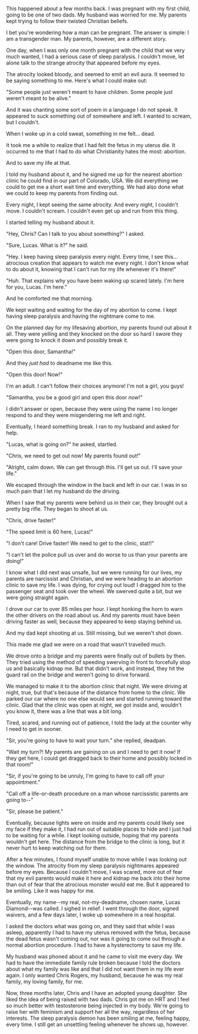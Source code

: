 This happened about a few months back. I was pregnant with my first child, going to be one of two dads. My husband was worried for me. My parents kept trying to follow their twisted Christian beliefs.

I bet you're wondering how a man can be pregnant. The answer is simple: I am a transgender man. My parents, however, are a different story.

One day, when I was only one month pregnant with the child that we very much wanted, I had a serious case of sleep paralysis. I couldn't move, let alone talk to the strange atrocity that appeared before my eyes.

The atrocity looked bloody, and seemed to emit an evil aura. It seemed to be saying something to me. Here's what I could make out:

"Some people just weren't meant to have children. Some people just weren't meant to be alive."

And it was chanting some sort of poem in a language I do not speak. It appeared to suck something out of somewhere and left. I wanted to scream, but I couldn't.

When I woke up in a cold sweat, something in me felt... dead.

It took me a while to realize that I had felt the fetus in my uterus die. It occurred to me that I had to do what Christianity hates the most: abortion.

And to save my life at that.

I told my husband about it, and he signed me up for the nearest abortion clinic he could find in our part of Colorado, USA. We did everything we could to get me a short wait time and everything. We had also done what we could to keep my parents from finding out.

Every night, I kept seeing the same atrocity. And every night, I couldn't move. I couldn't scream. I couldn't even get up and run from this thing.

I started telling my husband about it.

"Hey, Chris? Can I talk to you about something?" I asked.

"Sure, Lucas. What is it?" he said.

"Hey. I keep having sleep paralysis every night. Every time, I see this... atrocious creation that appears to watch me every night. I don't know what to do about it, knowing that I can't run for my life whenever it's there!"

"Huh. That explains why you have been waking up scared lately. I'm here for you, Lucas. I'm here."

And he comforted me that morning.

We kept waiting and waiting for the day of my abortion to come. I kept having sleep paralysis and having the nightmare come to me.

On the planned day for my lifesaving abortion, my parents found out about it all. They were yelling and they knocked on the door so hard I swore they were going to knock it down and possibly break it.

"Open this door, Samantha!"

And they *just had* to deadname me like this.

"Open this door! Now!"

I'm an adult. I can't follow their choices anymore! I'm not a girl, you guys!

"Samantha, you be a good girl and open this door *now*!"

I didn't answer or open, because they were using the name I no longer respond to and they were misgendering me left and right.

Eventually, I heard something break. I ran to my husband and asked for help.

"Lucas, what is going on?" he asked, startled.

"Chris, we need to get out now! My parents found out!"

"Alright, calm down. We can get through this. I'll get us out. I'll save your life."

We escaped through the window in the back and left in our car. I was in so much pain that I let my husband do the driving.

When I saw that my parents were behind us in their car, they brought out a pretty big rifle. They began to shoot at us.

"Chris, drive faster!"

"The speed limit is 60 here, Lucas!"

"I don't care! Drive faster! We need to get to the clinic, stat!!"

"I can't let the police pull us over and do worse to us than your parents are doing!"

I know what I did next was unsafe, but we were running for our lives, my parents are narcissist and Christian, and we were heading to an abortion clinic to save my life. I was dying, for crying out loud! I dragged him to the passenger seat and took over the wheel. We swerved quite a bit, but we were going straight again.

I drove our car to over 85 miles per hour. I kept honking the horn to warn the other drivers on the road about us. And my parents must have been driving faster as well, because they appeared to keep staying behind us.

And my dad kept shooting at us. Still missing, but we weren't shot down.

This made me glad we were on a road that wasn't travelled much.

We drove onto a bridge and my parents were finally out of bullets by then. They tried using the method of speeding swerving in front to forcefully stop us and basically kidnap me. But that didn't work, and instead, they hit the guard rail on the bridge and weren't going to drive forward.

We managed to make it to the abortion clinic that night. We were driving at night, true, but that's because of the distance from home to the clinic. We parked our car where no one else would see and started running toward the clinic. Glad that the clinic was open at night, we got inside and, wouldn't you know it, there was a line that was a bit long.

Tired, scared, and running out of patience, I told the lady at the counter why I need to get in sooner.

"Sir, you're going to have to wait your turn." she replied, deadpan.

"Wait my turn?! My parents are gaining on us and I need to get it now! If they get here, I could get dragged back to their home and possibly locked in that room!"

"Sir, if you're going to be unruly, I'm going to have to call off your appointment."

"Call off a life-or-death procedure on a man whose narcissistic parents are going to--"

"Sir, please be patient."

Eventually, because lights were on inside and my parents could likely see my face if they make it, I had run out of suitable places to hide and I just had to be waiting for a while. I kept looking outside, hoping that my parents wouldn't get here. The distance from the bridge to the clinic is long, but it never hurt to keep watching out for them.

After a few minutes, I found myself unable to move while I was looking out the window. The atrocity from my sleep paralysis nightmares appeared before my eyes. Because I couldn't move, I was scared, more out of fear that my evil parents would make it here and kidnap me back into their home than out of fear that the atrocious monster would eat me. But it appeared to be smiling. Like it was happy for me.

Eventually, my name--my real, not-my-deadname, chosen name, Lucas Diamond--was called. I sighed in relief. I went through the door, signed waivers, and a few days later, I woke up somewhere in a real hospital.

I asked the doctors what was going on, and they said that while I was asleep, apparently I had to have my uterus removed with the fetus, because the dead fetus wasn't coming out, nor was it going to come out through a normal abortion procedure. I had to have a hysterectomy to save my life.

My husband was phoned about it and he came to visit me every day. We had to have the immediate family rule broken because I told the doctors about what my family was like and that I did not want them in my life ever again. I only wanted Chris Rogers, my husband, because he was my real family, my loving family, for me.

Now, three months later, Chris and I have an adopted young daughter. She liked the idea of being raised with two dads. Chris got me on HRT and I feel so much better with testosterone being injected in my body. We're going to raise her with feminism and support her all the way, regardless of her interests. The sleep paralysis demon has been smiling at me, feeling happy, every time. I still get an unsettling feeling whenever he shows up, however.